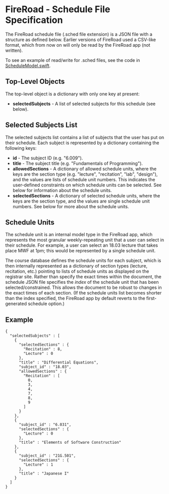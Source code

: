 #  FireRoad - Schedule File Specification

The FireRoad schedule file (.sched file extension) is a JSON file with a structure as defined below. Earlier versions of FireRoad used a CSV-like format, which from now on will only be read by the FireRoad app (not written).

To see an example of read/write for .sched files, see the code in [ScheduleModel.swift](ScheduleModel.swift).

## Top-Level Objects

The top-level object is a dictionary with only one key at present:

* **selectedSubjects** - A list of selected subjects for this schedule (see below).

## Selected Subjects List

The selected subjects list contains a list of subjects that the user has put on their schedule. Each subject is represented by a dictionary containing the following keys:

* **id** - The subject ID (e.g. "6.009").
* **title** - The subject title (e.g. "Fundamentals of Programming").
* **allowedSections** - A dictionary of allowed schedule units, where the keys are the section type (e.g. "lecture", "recitation", "lab", "design"), and the values are lists of schedule unit numbers. This indicates the user-defined constraints on which schedule units can be selected. See below for information about the schedule units.
* **selectedSections** - A dictionary of selected schedule units, where the keys are the section type, and the values are single schedule unit numbers. See below for more about the schedule units.

## Schedule Units

The schedule unit is an internal model type in the FireRoad app, which represents the most granular weekly-repeating unit that a user can select in their schedule. For example, a user can select an 18.03 lecture that takes place MWF at 1pm; this would be represented by a single schedule unit.

The course database defines the schedule units for each subject, which is then internally represented as a dictionary of section types (lecture, recitation, etc.) pointing to lists of schedule units as displayed on the registrar site. Rather than specify the exact times within the document, the schedule JSON file specifies the *index* of the schedule unit that has been selected/constrained. This allows the document to be robust to changes in the exact times of each section. (If the schedule units list becomes shorter than the index specified, the FireRoad app by default reverts to the first-generated schedule option.) 

## Example

```
{
  "selectedSubjects" : [
    {
      "selectedSections" : {
        "Recitation" : 8,
        "Lecture" : 0
      },
      "title" : "Differential Equations",
      "subject_id" : "18.03",
      "allowedSections" : {
        "Recitation" : [
          0,
          3,
          4,
          7,
          8,
          9
        ]
      }
    },
    {
      "subject_id" : "6.031",
      "selectedSections" : {
        "Lecture" : 0
      },
      "title" : "Elements of Software Construction"
    },
    {
      "subject_id" : "21G.501",
      "selectedSections" : {
        "Lecture" : 1
      },
      "title" : "Japanese I"
    }
  ]
}
```
